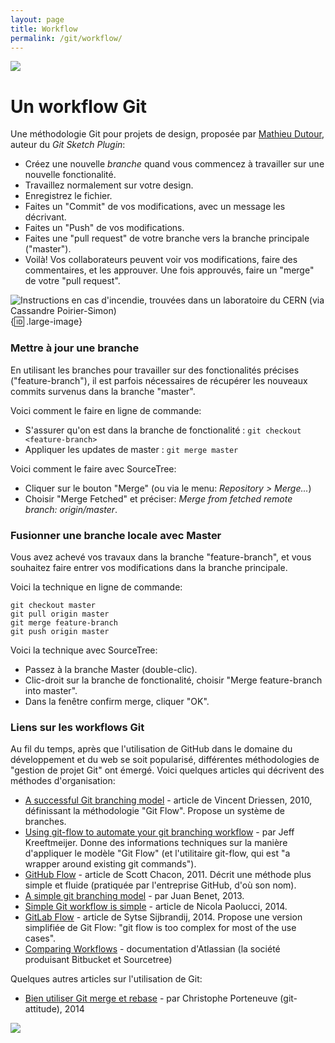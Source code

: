 ```yaml
---
layout: page
title: Workflow
permalink: /git/workflow/
---
```


![](/cours-git/img/shower-github.png)

Un workflow Git
===

Une méthodologie Git pour projets de design, proposée par [Mathieu Dutour](https://mathieudutour.github.io/git-sketch-plugin/), auteur du *Git Sketch Plugin*:

* Créez une nouvelle *branche* quand vous commencez à travailler sur une nouvelle fonctionalité.
* Travaillez normalement sur votre design.
* Enregistrez le fichier.
* Faites un "Commit" de vos modifications, avec un message les décrivant.
* Faites un "Push" de vos modifications.
* Faites une "pull request" de votre branche vers la branche principale ("master").
* Voilà! Vos collaborateurs peuvent voir vos modifications, faire des commentaires, et les approuver. Une fois approuvés, faire un "merge" de votre "pull request".

![Instructions en cas d'incendie, trouvées dans un laboratoire du CERN (via Cassandre Poirier-Simon)](/cours-git/img/fire-git-commit-push.jpg){:id: .large-image}

### Mettre à jour une branche

En utilisant les branches pour travailler sur des fonctionalités précises ("feature-branch"), il est parfois nécessaires de récupérer les nouveaux commits survenus dans la branche "master".

Voici comment le faire en ligne de commande:

 * S'assurer qu'on est dans la branche de fonctionalité : ``git checkout <feature-branch>``
 * Appliquer les updates de master : `git merge master`

Voici comment le faire avec SourceTree:

* Cliquer sur le bouton "Merge" (ou via le menu: *Repository > Merge...*)
* Choisir "Merge Fetched" et préciser: *Merge from fetched remote branch: origin/master*.

### Fusionner une branche locale avec Master

Vous avez achevé vos travaux dans la branche "feature-branch", et vous souhaitez faire entrer vos modifications dans la branche principale.

Voici la technique en ligne de commande:

```
git checkout master
git pull origin master
git merge feature-branch
git push origin master
```

Voici la technique avec SourceTree:

- Passez à la branche Master (double-clic).
- Clic-droit sur la branche de fonctionalité, choisir "Merge feature-branch into master".
- Dans la fenêtre confirm merge, cliquer "OK".

### Liens sur les workflows Git

Au fil du temps, après que l'utilisation de GitHub dans le domaine du développement et du web se soit popularisé, différentes méthodologies de "gestion de projet Git" ont émergé. Voici quelques articles qui décrivent des méthodes d'organisation:

<div class="cards"></div>

* [A successful Git branching model](http://nvie.com/posts/a-successful-git-branching-model/) - article de Vincent Driessen, 2010, définissant la méthodologie "Git Flow". Propose un système de branches.
* [Using git-flow to automate your git branching workflow](http://jeffkreeftmeijer.com/2010/why-arent-you-using-git-flow/) - par Jeff Kreeftmeijer. Donne des informations techniques sur la manière d'appliquer le modèle "Git Flow" (et l'utilitaire git-flow, qui est "a wrapper around existing git commands").
* [GitHub Flow](http://scottchacon.com/2011/08/31/github-flow.html) - article de  Scott Chacon, 2011. Décrit une méthode plus simple et fluide (pratiquée par l'entreprise GitHub, d'où son nom).
* [A simple git branching model](https://gist.github.com/jbenet/ee6c9ac48068889b0912) - par Juan Benet, 2013.
* [Simple Git workflow is simple](http://blogs.atlassian.com/2014/01/simple-git-workflow-simple/) - article de Nicola Paolucci, 2014.
* [GitLab Flow](https://about.gitlab.com/2014/09/29/gitlab-flow/) - article de Sytse Sijbrandij, 2014. Propose une version simplifiée de Git Flow: "git flow is too complex for most of the use cases".
* [Comparing Workflows](https://www.atlassian.com/git/tutorials/comparing-workflows) - documentation d'Atlassian (la société produisant Bitbucket et Sourcetree)

Quelques autres articles sur l'utilisation de Git:

- [Bien utiliser Git merge et rebase](http://www.git-attitude.fr/2014/05/04/bien-utiliser-git-merge-et-rebase/) - par Christophe Porteneuve (git-attitude), 2014

![](/cours-git/img/git-merge-69262734.png)
